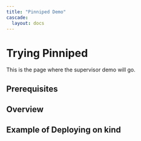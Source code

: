 ```yaml
---
title: "Pinniped Demo"
cascade:
  layout: docs
---
```


# Trying Pinniped
This is the page where the supervisor demo will go.

## Prerequisites

## Overview

## Example of Deploying on kind

